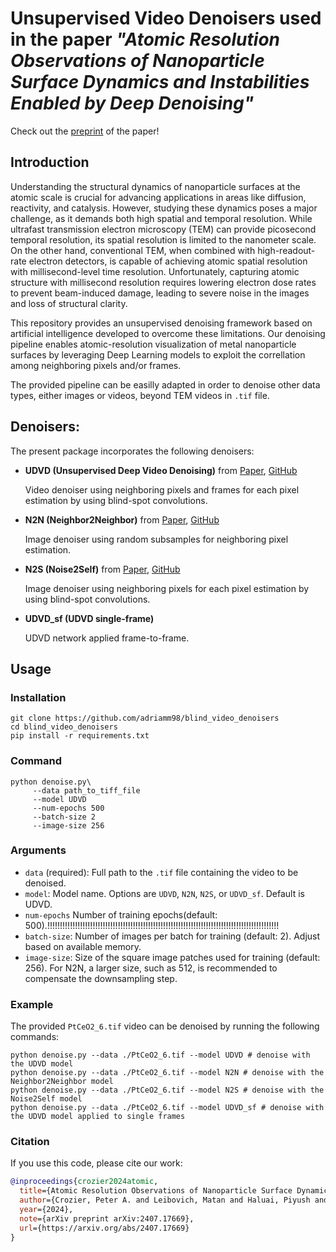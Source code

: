 # Unsupervised Video Denoisers used in the paper _"Atomic Resolution Observations of Nanoparticle Surface Dynamics and Instabilities Enabled by Deep Denoising"_

Check out the [preprint](https://arxiv.org/abs/2407.17669) of the paper!

## Introduction

Understanding the structural dynamics of nanoparticle surfaces at the atomic scale is crucial for advancing applications in areas like diffusion, reactivity, and catalysis. However, studying these dynamics poses a major challenge, as it demands both high spatial and temporal resolution. While ultrafast transmission electron microscopy (TEM) can provide picosecond temporal resolution, its spatial resolution is limited to the nanometer scale. On the other hand, conventional TEM, when combined with high-readout-rate electron detectors, is capable of achieving atomic spatial resolution with millisecond-level time resolution. Unfortunately, capturing atomic structure with millisecond resolution requires lowering electron dose rates to prevent beam-induced damage, leading to severe noise in the images and loss of structural clarity.

This repository provides an unsupervised denoising framework based on artificial intelligence developed to overcome these limitations. Our denoising pipeline enables atomic-resolution visualization of metal nanoparticle surfaces by leveraging Deep Learning models to exploit the correllation among neighboring pixels and/or frames. 

The provided pipeline can be easilly adapted in order to denoise other data types, either images or videos, beyond TEM videos in `.tif` file.

## Denoisers:
The present package incorporates the following denoisers:
* **UDVD (Unsupervised Deep Video Denoising)** from [Paper](https://arxiv.org/abs/2011.15045), [GitHub](https://github.com/sreyas-mohan/udvd)

    Video denoiser using neighboring pixels and frames for each pixel estimation by using blind-spot convolutions.
* **N2N (Neighbor2Neighbor)**  from [Paper](https://arxiv.org/abs/2101.02824), [GitHub](https://github.com/pminhtam/Neigh2Neigh)

    Image denoiser using random subsamples for neighboring pixel estimation.
* **N2S (Noise2Self)** from [Paper](https://arxiv.org/abs/1901.11365), [GitHub](https://github.com/czbiohub-sf/noise2self)

    Image denoiser using neighboring pixels for each pixel estimation by using blind-spot convolutions.
* **UDVD_sf (UDVD single-frame)** 

    UDVD network applied frame-to-frame.

## Usage
### Installation
```shell
git clone https://github.com/adriamm98/blind_video_denoisers
cd blind_video_denoisers
pip install -r requirements.txt

```

### Command
```shell
python denoise.py\
     --data path_to_tiff_file 
     --model UDVD 
     --num-epochs 500
     --batch-size 2
     --image-size 256
```
### Arguments
* `data` (required): Full path to the `.tif` file containing the video to be denoised.
* `model`: Model name. Options are `UDVD`, `N2N`, `N2S`, or `UDVD_sf`. Default is UDVD.
* `num-epochs` Number of training epochs(default: 500).!!!!!!!!!!!!!!!!!!!!!!!!!!!!!!!!!!!!!!!!!!!!!!!!!!!!!!!!!!!!!!!!!!!!!!!!!!!!!!!!!!!!!!!!!!!!
* `batch-size`: Number of images per batch for training (default: 2). Adjust based on available memory.
* `image-size`: Size of the square image patches used for training (default: 256). For N2N, a larger size, such as 512, is recommended to compensate the downsampling step.

### Example

The provided `PtCeO2_6.tif` video can be denoised by running the following commands:

```shell
python denoise.py --data ./PtCeO2_6.tif --model UDVD # denoise with the UDVD model
python denoise.py --data ./PtCeO2_6.tif --model N2N # denoise with the Neighbor2Neighbor model
python denoise.py --data ./PtCeO2_6.tif --model N2S # denoise with the Noise2Self model
python denoise.py --data ./PtCeO2_6.tif --model UDVD_sf # denoise with the UDVD model applied to single frames
```

### Citation

If you use this code, please cite our work:

```bibtex
@inproceedings{crozier2024atomic,
  title={Atomic Resolution Observations of Nanoparticle Surface Dynamics and Instabilities Enabled by Artificial Intelligence},
  author={Crozier, Peter A. and Leibovich, Matan and Haluai, Piyush and Tan, Mai and Thomas, Andrew M. and Vincent, Joshua and Mohan, Sreyas and Marcos Morales, Adria and Kulkarni, Shreyas A. and Matteson, David S. and Wang, Yifan and Fernandez-Granda, Carlos},
  year={2024},
  note={arXiv preprint arXiv:2407.17669},
  url={https://arxiv.org/abs/2407.17669}
}
